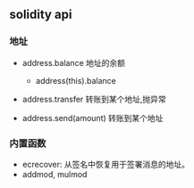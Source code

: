## solidity api


### 地址

* address.balance 地址的余额
  * address(this).balance

* address.transfer 转账到某个地址,抛异常
* address.send(amount) 转账到某个地址

### 内置函数

* ecrecover: 从签名中恢复用于签署消息的地址。
* addmod, mulmod
